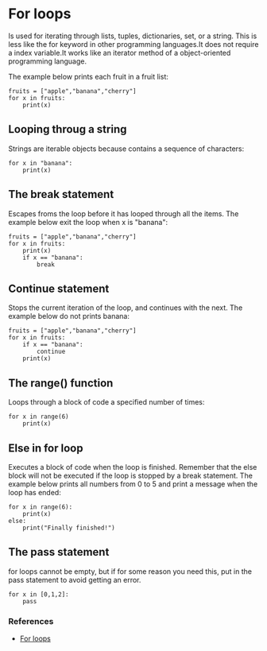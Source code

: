 # For loops

Is used for iterating through lists, tuples, dictionaries, set, or a string.
This is less like the for keyword in other programming languages.It does not require a index variable.It works like an iterator method of a object-oriented programming language.

The example below prints each fruit in a fruit list:
```
fruits = ["apple","banana","cherry"]
for x in fruits:
	print(x)
```

## Looping throug a string
Strings are iterable objects because contains a sequence of characters:
```
for x in "banana":
	print(x)
```
## The break statement
Escapes froms the loop before it has looped through all the items.
The example below exit the loop when x is "banana":

```
fruits = ["apple","banana","cherry"]
for x in fruits:
	print(x)
	if x == "banana":
		break
```

## Continue statement
Stops the current iteration of the loop, and continues with the next.
The example below do not prints banana:

```
fruits = ["apple","banana","cherry"]
for x in fruits:
	if x == "banana":
		continue
	print(x)
```

## The range() function
Loops through a block of code a specified number of times:

```
for x in range(6)
	print(x)
```

## Else in for loop
Executes a block of code when the loop is finished.
Remember that the else block will not be executed if the loop is stopped by a break statement.
The example below prints all numbers from 0 to 5 and print a message when the loop has ended:
```
for x in range(6):
	print(x)
else:
	print("Finally finished!")
```

## The pass statement
for loops cannot be empty, but if for some reason you need this, put in the pass statement to avoid getting an error.
```
for x in [0,1,2]:
	pass
```

### References
- [For loops](https://www.w3schools.com/python/python_for_loops.asp)
